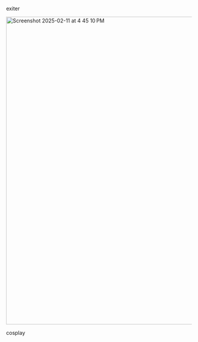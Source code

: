 exiter

<img width="835" alt="Screenshot 2025-02-11 at 4 45 10 PM" src="https://github.com/user-attachments/assets/dac32dbc-b54c-40bb-9a96-57c76156c7ac" />

cosplay
